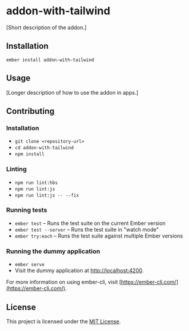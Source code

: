 addon-with-tailwind
==============================================================================

[Short description of the addon.]

Installation
------------------------------------------------------------------------------

```
ember install addon-with-tailwind
```


Usage
------------------------------------------------------------------------------

[Longer description of how to use the addon in apps.]


Contributing
------------------------------------------------------------------------------

### Installation

* `git clone <repository-url>`
* `cd addon-with-tailwind`
* `npm install`

### Linting

* `npm run lint:hbs`
* `npm run lint:js`
* `npm run lint:js -- --fix`

### Running tests

* `ember test` – Runs the test suite on the current Ember version
* `ember test --server` – Runs the test suite in "watch mode"
* `ember try:each` – Runs the test suite against multiple Ember versions

### Running the dummy application

* `ember serve`
* Visit the dummy application at [http://localhost:4200](http://localhost:4200).

For more information on using ember-cli, visit [https://ember-cli.com/](https://ember-cli.com/).

License
------------------------------------------------------------------------------

This project is licensed under the [MIT License](LICENSE.md).
